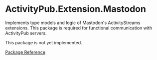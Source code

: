 # ActivityPub.Extension.Mastodon

Implements type models and logic of Mastodon's ActivityStreams extensions.
This package is required for functional communication with ActivityPub servers.

This package is not yet implemented.

[Package Reference](https://warriordog.github.io/ActivityPubSharp/User%20Guide/Package%20Reference/ActivityPub.Extension.Mastodon)